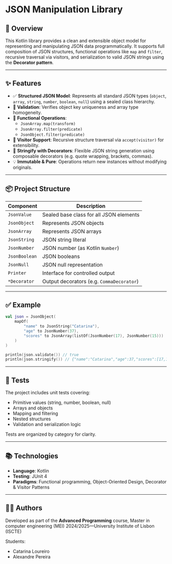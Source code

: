 # JSON Manipulation Library

## 📌 Overview

This Kotlin library provides a clean and extensible object model for representing and manipulating JSON data programmatically. It supports full composition of JSON structures, functional operations like `map` and `filter`, recursive traversal via visitors, and serialization to valid JSON strings using the **Decorator pattern**.

---

## ✨ Features

- ✅ **Structured JSON Model**: Represents all standard JSON types (`object`, `array`, `string`, `number`, `boolean`, `null`) using a sealed class hierarchy.
- 🧪 **Validation**: Verifies object key uniqueness and array type homogeneity.
- 🧰 **Functional Operations**:
    - `JsonArray.map(transform)`
    - `JsonArray.filter(predicate)`
    - `JsonObject.filter(predicate)`
- 🔁 **Visitor Support**: Recursive structure traversal via `accept(visitor)` for extensibility.
- 🧵 **Stringify with Decorators**: Flexible JSON string generation using composable decorators (e.g. quote wrapping, brackets, commas).
- 💡 **Immutable & Pure**: Operations return new instances without modifying originals.

---

## 📦 Project Structure

| Component       | Description                                |
|-----------------|--------------------------------------------|
| `JsonValue`     | Sealed base class for all JSON elements    |
| `JsonObject`    | Represents JSON objects                    |
| `JsonArray`     | Represents JSON arrays                     |
| `JsonString`    | JSON string literal                        |
| `JsonNumber`    | JSON number (as Kotlin `Number`)           |
| `JsonBoolean`   | JSON booleans                              |
| `JsonNull`      | JSON null representation                   |
| `Printer`       | Interface for controlled output            |
| `*Decorator`    | Output decorators (e.g. `CommaDecorator`)  |

---

## ✅ Example

```kotlin
val json = JsonObject(
    mapOf(
        "name" to JsonString("Catarina"),
        "age" to JsonNumber(37),
        "scores" to JsonArray(listOf(JsonNumber(17), JsonNumber(15)))
    )
)

println(json.validate()) // true
println(json.stringify()) // {"name":"Catarina","age":37,"scores":[17,15]}
```

---

## 🧪 Tests

The project includes unit tests covering:

- Primitive values (string, number, boolean, null)
- Arrays and objects
- Mapping and filtering
- Nested structures
- Validation and serialization logic

Tests are organized by category for clarity.

---

## 📚 Technologies

- **Language**: Kotlin
- **Testing**: JUnit 4
- **Paradigms**: Functional programming, Object-Oriented Design, Decorator & Visitor Patterns

---

## 👩‍💻 Authors
Developed as part of the **Advanced Programming** course, Master in computer engineering (MEI)
2024/2025—University Institute of Lisbon (ISCTE)

Students:
- Catarina Loureiro
- Alexandre Pereira

